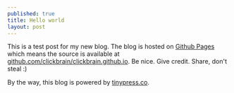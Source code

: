 ```yaml
---
published: true
title: Hello world
layout: post
---
```

This is a test post for my new blog. The blog is hosted on [Github Pages](http://pages.github.com/) which means the source is available at [github.com/clickbrain/clickbrain.github.io](http://github.com/clickbrain/clickbrain.github.io). Be nice. Give credit. Share, don't steal :)

By the way, this blog is powered by [tinypress.co](https://tinypress.co).